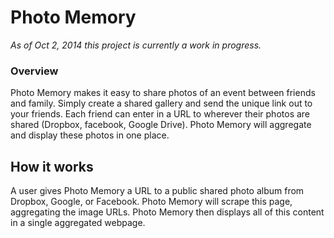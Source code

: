 # Photo Memory
_As of Oct 2, 2014 this project is currently a work in progress._  

### Overview
Photo Memory makes it easy to share photos of an event between friends and family. Simply create a shared gallery and send the unique link out to your friends. Each friend can enter in a URL to wherever their photos are shared (Dropbox, facebook, Google Drive). Photo Memory will aggregate and display these photos in one place.

## How it works
A user gives Photo Memory a URL to a public shared photo album from Dropbox, Google, or Facebook. Photo Memory will scrape this page, aggregating the image URLs. Photo Memory then displays all of this content in a single aggregated webpage. 
